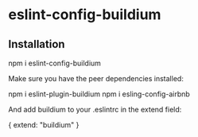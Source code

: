 # eslint-config-buildium

## Installation

npm i eslint-config-buildium

Make sure you have the peer dependencies installed:

npm i eslint-plugin-buildium
npm i esling-config-airbnb

And add buildium to your .eslintrc in the extend field:

{
    extend: "buildium"
}